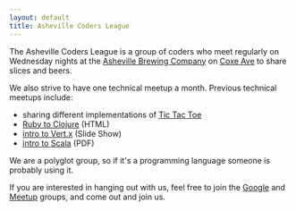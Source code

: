 ```yaml
---
layout: default
title: Asheville Coders League
---
```


The Asheville Coders League is a group of coders who meet regularly on Wednesday nights at the [Asheville Brewing Company](http://ashevillebrewing.com/) on [Coxe Ave](https://www.google.com/maps?t=m&ll=35.591719000000026%2C-82.555308&q=Asheville+Brewing+Company) to share slices and beers.

We also strive to have one technical meetup a month.  Previous
technical meetups include:

* sharing different implementations of [Tic Tac Toe](/tictactoe.html)
* [Ruby to Clojure](http://tcrawley.org/presentations/avl-rb-clojure-intro/) (HTML)
* [intro to Vert.x](http://tcrawley.org/presentations/vertx-acl/vertx.html) (Slide Show)
* [intro to Scala](/assets/slideshows/AshevilleCodersScalaTalk.pdf) (PDF)

We are a polyglot group, so if it's a programming language someone is
probably using it.

If you are interested in hanging out with us, feel free to join the
[Google](https://groups.google.com/forum/#!forum/asheville-coders) and
[Meetup](http://www.meetup.com/Asheville-Coders-League/) groups, and come out and join us.


